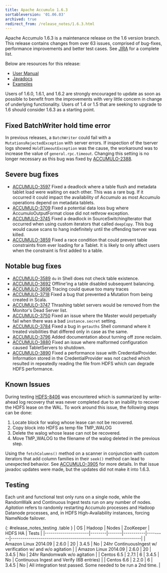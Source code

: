 ```yaml
---
title: Apache Accumulo 1.6.3
sortableversion: '01.06.03'
archived: true
redirect_from: /release_notes/1.6.3.html
---
```


Apache Accumulo 1.6.3 is a maintenance release on the 1.6 version branch.
This release contains changes from over 63 issues, comprised of bug-fixes,
performance improvements and better test cases. See [JIRA][JIRA_163] for a
complete list.

Below are resources for this release:

* [User Manual](/1.6/accumulo_user_manual.html)
* [Javadocs](/1.6/apidocs)
* [Examples](/1.6/examples)

Users of 1.6.0, 1.6.1, and 1.6.2 are strongly encouraged to update as soon as
possible to benefit from the improvements with very little concern in change
of underlying functionality. Users of 1.4 or 1.5 that are seeking to upgrade
to 1.6 should consider 1.6.3 as a starting point.

## Fixed BatchWriter hold time error

In previous releases, a `BatchWriter` could fail with a
`MutationsRejectedException` with server errors. If inspection of the tserver
logs showed `HoldTimeoutException` was the cause, the workaround was to
increase the value of `general.rpc.timeout`. Changing this setting is no
longer necessary as this bug was fixed by [ACCUMULO-2388][ACCUMULO-2388].

## Severe bug fixes

 * [ACCUMULO-3597][ACCUMULO-3597] Fixed a deadlock where a table flush and
   metadata tablet load were waiting on each other.  This was a rare bug. If it
   occurred it could impact the availability of Accumulo as most Accumulo
   operations depend on metadata tablets.
 * [ACCUMULO-3709][ACCUMULO-3709] Fixed a potential data loss bug where
   AccumuloOutputFormat close did not rethrow exception.
 * [ACCUMULO-3745][ACCUMULO-3745] Fixed a deadlock in SourceSwitchingIterator
   that occurred when using custom iterators that called `deepCopy`.  This bug
   would cause scans to hang indefinitely until the offending tserver was killed.
 * [ACCUMULO-3859][ACCUMULO-3859] Fixed a race condition that could prevent table
   constraints from ever loading for a Tablet. It is likely to only affect users
   when the constraint is first added to a table.

## Notable bug fixes

 * [ACCUMULO-3589][ACCUMULO-3589] `du` in Shell does not check table existence.
 * [ACCUMULO-3692][ACCUMULO-3692] Offline'ing a table disabled subsequent balancing.
 * [ACCUMULO-3696][ACCUMULO-3696] Tracing could queue too many traces
 * [ACCUMULO-3718][ACCUMULO-3718] Fixed a bug that prevented a Mutation from
   being created in Scala.
 * [ACCUMULO-3747][ACCUMULO-3747] Thrashing tablet servers would be removed from the Monitor's Dead Server list.
 * [ACCUMULO-3750][ACCUMULO-3750] Fixed an issue where the Master would perpetually
   fail when there was a bad `instance.secret` setting.
 * [ACCUMULO-3784][ACCUMULO-3784] Fixed a bug in `getauths` Shell command where it
   treated visibilities that differed only in case as the same.
 * [ACCUMULO-3796][ACCUMULO-3796] Added documentation about turning off zone
   reclaim.
 * [ACCUMULO-3880][ACCUMULO-3880] Fixed an issue where malformed configuration caused
   TabletServers to shutdown.
 * [ACCUMULO-3890][ACCUMULO-3890] Fixed a performance issue with CredentialProvider. Information
   stored in the CredentialProvider was not cached which resulted in repeatedly reading the
   file from HDFS which can degrade HDFS performance.

## Known Issues

During testing [HDFS-8406][1] was encountered which is summarized by write-ahead log recovery
that was never completed due to an inability to recover the HDFS lease on the WAL. To work around
this issue, the following steps can be done:

 1. Locate block for walog whose lease can not be recovered.
 2. Copy block into HDFS as temp file TMP_WALOG
 3. Delete the walog whose lease can not be recovered.
 4. Move TMP_WALOG to the filename of the walog deleted in the previous step.

Using the `fetchColumns()` method on a scanner in conjunction with custom iterators that
add column families in their `seek()` method can lead to unexpected behavior.  See
[ACCUMULO-3905][ACCUMULO-3905] for more details.  In that issue javadoc updates were made,
but the updates did not make it into 1.6.3.

## Testing

Each unit and functional test only runs on a single node, while the RandomWalk
and Continuous Ingest tests run on any number of nodes. *Agitation* refers to
randomly restarting Accumulo processes and Hadoop Datanode processes, and, in
HDFS High-Availability instances, forcing NameNode failover.

{: #release_notes_testing .table }
| OS                   | Hadoop | Nodes | ZooKeeper | HDFS HA | Tests                                                           |
|----------------------|--------|-------|-----------|---------|-----------------------------------------------------------------|
| Amazon Linux 2014.09 | 2.6.0  | 20    | 3.4.5     | No      | 24hr ContinuousIngest w/ verification w/ and w/o agitation      |
| Amazon Linux 2014.09 | 2.6.0  | 20    | 3.4.5     | No      | 24hr Randomwalk w/o agitation                                   |
| Centos 6.5           | 2.7.1  | 6     | 3.4.5     | No      | Continuous Ingest and Verify (6B entries)                       |
| Centos 6.6           | 2.2.0  | 6     | 3.4.5     | No      | All integration test passed.  Some needed to be run a 2nd time. |

[1]: https://issues.apache.org/jira/browse/HDFS-8406

[ACCUMULO-2388]: https://issues.apache.org/jira/browse/ACCUMULO-2388
[ACCUMULO-3589]: https://issues.apache.org/jira/browse/ACCUMULO-3589
[ACCUMULO-3597]: https://issues.apache.org/jira/browse/ACCUMULO-3597
[ACCUMULO-3692]: https://issues.apache.org/jira/browse/ACCUMULO-3692
[ACCUMULO-3696]: https://issues.apache.org/jira/browse/ACCUMULO-3696
[ACCUMULO-3709]: https://issues.apache.org/jira/browse/ACCUMULO-3709
[ACCUMULO-3718]: https://issues.apache.org/jira/browse/ACCUMULO-3718
[ACCUMULO-3745]: https://issues.apache.org/jira/browse/ACCUMULO-3745
[ACCUMULO-3747]: https://issues.apache.org/jira/browse/ACCUMULO-3747
[ACCUMULO-3750]: https://issues.apache.org/jira/browse/ACCUMULO-3750
[ACCUMULO-3784]: https://issues.apache.org/jira/browse/ACCUMULO-3784
[ACCUMULO-3796]: https://issues.apache.org/jira/browse/ACCUMULO-3796
[ACCUMULO-3859]: https://issues.apache.org/jira/browse/ACCUMULO-3859
[ACCUMULO-3880]: https://issues.apache.org/jira/browse/ACCUMULO-3880
[ACCUMULO-3890]: https://issues.apache.org/jira/browse/ACCUMULO-3890
[ACCUMULO-3905]: https://issues.apache.org/jira/browse/ACCUMULO-3905
[JIRA_163]: https://issues.apache.org/jira/browse/ACCUMULO/fixforversion/12329154
